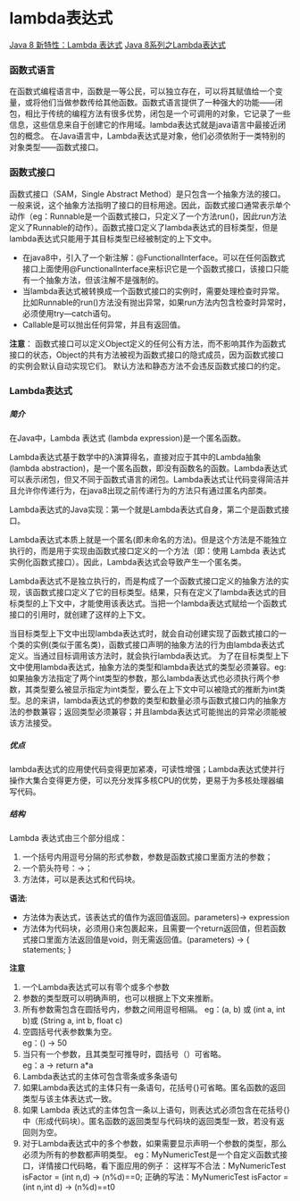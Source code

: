 # lambda表达式
[Java 8 新特性：Lambda 表达式](https://blog.csdn.net/sun_promise/article/details/51121205)
[Java 8系列之Lambda表达式](https://blog.csdn.net/io_field/article/details/54380200)
### 函数式语言
在函数式编程语言中，函数是一等公民，可以独立存在，可以将其赋值给一个变量，或将他们当做参数传给其他函数。函数式语言提供了一种强大的功能——闭包，相比于传统的编程方法有很多优势，闭包是一个可调用的对象，它记录了一些信息，这些信息来自于创建它的作用域。lambda表达式就是java语言中最接近闭包的概念。
在Java语言中，Lambda表达式是对象，他们必须依附于一类特别的对象类型——函数式接口。
### 函数式接口
函数式接口（SAM，Single Abstract Method）是只包含一个抽象方法的接口。一般来说，这个抽象方法指明了接口的目标用途。因此，函数式接口通常表示单个动作（eg：Runnable是一个函数式接口，只定义了一个方法run()，因此run方法定义了Runnable的动作）。函数式接口定义了lambda表达式的目标类型，但是lambda表达式只能用于其目标类型已经被制定的上下文中。
* 在java8中，引入了一个新注解：@FunctionalInterface。可以在任何函数式接口上面使用@FunctionalInterface来标识它是一个函数式接口，该接口只能有一个抽象方法，但该注解不是强制的。
* 当lambda表达式被转换成一个函数式接口的实例时，需要处理检查时异常。比如Runnable的run()方法没有抛出异常，如果run方法内包含检查时异常时，必须使用try—catch语句。
* Callable是可以抛出任何异常，并且有返回值。

**注意**：
函数式接口可以定义Object定义的任何公有方法，而不影响其作为函数式接口的状态，Object的共有方法被视为函数式接口的隐式成员，因为函数式接口的实例会默认自动实现它们。
默认方法和静态方法不会违反函数式接口的约定。
### Lambda表达式
##### 简介
在Java中，Lambda 表达式 (lambda expression)是一个匿名函数。

Lambda表达式基于数学中的λ演算得名，直接对应于其中的Lambda抽象(lambda abstraction)，是一个匿名函数，即没有函数名的函数。Lambda表达式可以表示闭包，但又不同于函数式语言的闭包。Lambda表达式让代码变得简洁并且允许你传递行为，在java8出现之前传递行为的方法只有通过匿名内部类。

Lambda表达式的Java实现：第一个就是Lambda表达式自身，第二个是函数式接口。

Lambda表达式本质上就是一个匿名(即未命名的方法)。但是这个方法是不能独立执行的，而是用于实现由函数式接口定义的一个方法（即：使用 Lambda 表达式实例化函数式接口）。因此，Lambda表达式会导致产生一个匿名类。

Lambda表达式不是独立执行的，而是构成了一个函数式接口定义的抽象方法的实现，该函数式接口定义了它的目标类型。结果，只有在定义了lambda表达式的目标类型的上下文中，才能使用该表达式。当把一个lambda表达式赋给一个函数式接口的引用时，就创建了这样的上下文。

当目标类型上下文中出现lambda表达式时，就会自动创建实现了函数式接口的一个类的实例(类似于匿名类)，函数式接口声明的抽象方法的行为由lambda表达式定义。当通过目标调用该方法时，就会执行lambda表达式。
为了在目标类型上下文中使用lambda表达式，抽象方法的类型和lambda表达式的类型必须兼容。eg:如果抽象方法指定了两个int类型的参数，那么lambda表达式也必须执行两个参数，其类型要么被显示指定为int类型，要么在上下文中可以被隐式的推断为int类型。总的来讲，lambda表达式的参数的类型和数量必须与函数式接口内的抽象方法的参数兼容；返回类型必须兼容；并且lambda表达式可能抛出的异常必须能被该方法接受。
##### 优点
lambda表达式的应用使代码变得更加紧凑，可读性增强；Lambda表达式使并行操作大集合变得更方便，可以充分发挥多核CPU的优势，更易于为多核处理器编写代码。
##### 结构
Lambda 表达式由三个部分组成：
1. 一个括号内用逗号分隔的形式参数，参数是函数式接口里面方法的参数；
2. 一个箭头符号：->；
3. 方法体，可以是表达式和代码块。

**语法**:
* 方法体为表达式，该表达式的值作为返回值返回。parameters)-> expression
* 方法体为代码块，必须用{}来包裹起来，且需要一个return返回值，但若函数式接口里面方法返回值是void，则无需返回值。(parameters) -> { statements; }

**注意**
1. 一个Lambda表达式可以有零个或多个参数
2. 参数的类型既可以明确声明，也可以根据上下文来推断。
3. 所有参数需包含在圆括号内，参数之间用逗号相隔。
eg：(a, b) 或 (int a, int b)或 (String a, int b, float c)
4. 空圆括号代表参数集为空。  
eg：() -> 50
5. 当只有一个参数，且其类型可推导时，圆括号（）可省略。  
eg：a -> return a*a
6. Lambda表达式的主体可包含零条或多条语句
7. 如果Lambda表达式的主体只有一条语句，花括号{}可省略。匿名函数的返回类型与该主体表达式一致。
8. 如果 Lambda 表达式的主体包含一条以上语句，则表达式必须包含在花括号{}中（形成代码块）。匿名函数的返回类型与代码块的返回类型一致，若没有返回则为空。
9. 对于Lambda表达式中的多个参数，如果需要显示声明一个参数的类型，那么必须为所有的参数都声明类型。
eg：MyNumericTest是一个自定义函数式接口，详情接口代码略，看下面应用的例子：
这样写不合法：MyNumericTest isFactor = (int n,d) -> (n%d)==0;
正确的写法：MyNumericTest isFactor = (int n,int d) -> (n%d)==t0
